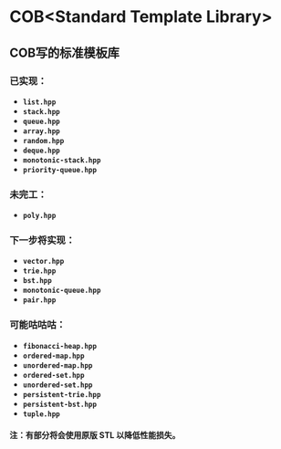 # COB\<Standard Template Library\>
## COB写的标准模板库
### 已实现：
- **`list.hpp`**
- **`stack.hpp`**
- **`queue.hpp`**
- **`array.hpp`**
- **`random.hpp`**
- **`deque.hpp`**
- **`monotonic-stack.hpp`**
- **`priority-queue.hpp`**
### 未完工：
- **`poly.hpp`**
### 下一步将实现：
- **`vector.hpp`**
- **`trie.hpp`**
- **`bst.hpp`**
- **`monotonic-queue.hpp`**
- **`pair.hpp`**
### 可能咕咕咕：
- **`fibonacci-heap.hpp`**
- **`ordered-map.hpp`**
- **`unordered-map.hpp`**
- **`ordered-set.hpp`**
- **`unordered-set.hpp`**
- **`persistent-trie.hpp`**
- **`persistent-bst.hpp`**
- **`tuple.hpp`**

#### 注：有部分将会使用原版 STL 以降低性能损失。

